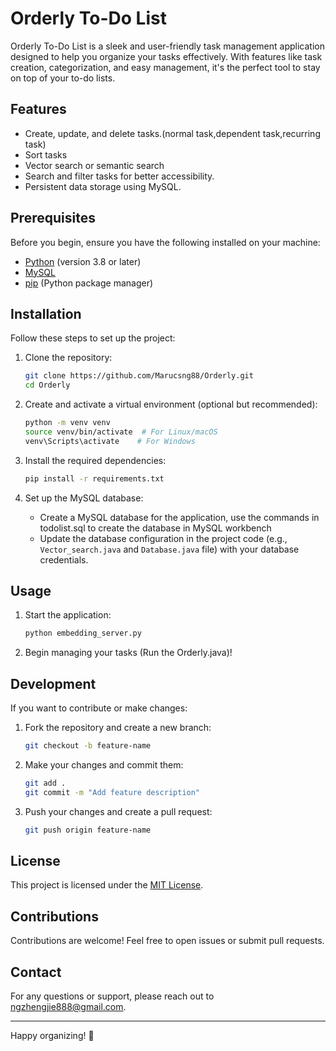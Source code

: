 # Orderly To-Do List

Orderly To-Do List is a sleek and user-friendly task management application designed to help you organize your tasks effectively. With features like task creation, categorization, and easy management, it's the perfect tool to stay on top of your to-do lists.

## Features
- Create, update, and delete tasks.(normal task,dependent task,recurring task)
- Sort tasks
- Vector search or semantic search
- Search and filter tasks for better accessibility.
- Persistent data storage using MySQL.
  

## Prerequisites
Before you begin, ensure you have the following installed on your machine:
- [Python](https://www.python.org/downloads/) (version 3.8 or later)
- [MySQL](https://dev.mysql.com/downloads/installer/)
- [pip](https://pip.pypa.io/en/stable/installation/) (Python package manager)

## Installation

Follow these steps to set up the project:

1. Clone the repository:
   ```bash
   git clone https://github.com/Marucsng88/Orderly.git
   cd Orderly
   ```

2. Create and activate a virtual environment (optional but recommended):
   ```bash
   python -m venv venv
   source venv/bin/activate  # For Linux/macOS
   venv\Scripts\activate    # For Windows
   ```

3. Install the required dependencies:
   ```bash
   pip install -r requirements.txt
   ```

4. Set up the MySQL database:
   - Create a MySQL database for the application, use the commands in todolist.sql to create the database in MySQL workbench
   - Update the database configuration in the project code (e.g., `Vector_search.java` and `Database.java` file) with your database credentials.
  

## Usage
1. Start the application:
   ```bash
   python embedding_server.py
   ```

2. Begin managing your tasks (Run the Orderly.java)!

## Development
If you want to contribute or make changes:

1. Fork the repository and create a new branch:
   ```bash
   git checkout -b feature-name
   ```

2. Make your changes and commit them:
   ```bash
   git add .
   git commit -m "Add feature description"
   ```

3. Push your changes and create a pull request:
   ```bash
   git push origin feature-name
   ```

## License
This project is licensed under the [MIT License](LICENSE).

## Contributions
Contributions are welcome! Feel free to open issues or submit pull requests.

## Contact
For any questions or support, please reach out to [ngzhengjie888@gmail.com](mailto:ngzhengjie888@gmail.com).

---
Happy organizing! 🎉
